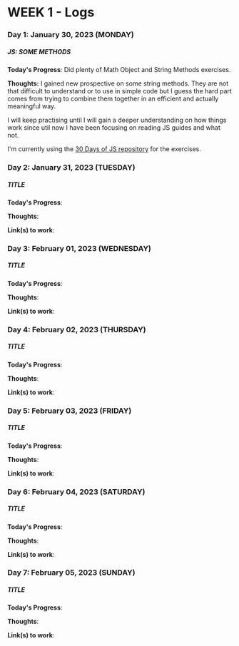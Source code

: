 # WEEK 1 - Logs

### Day 1: January 30, 2023 (MONDAY)

##### JS: SOME METHODS

**Today's Progress**: Did plenty of Math Object and String Methods exercises.

**Thoughts:** I gained new prospective on some string methods. They are not that difficult to understand or to use in simple code but I guess the hard part comes from trying to combine them together in an efficient and actually meaningful way.

I will keep practising until I will gain a deeper understanding on how things work since util now I have been focusing on reading JS guides and what not.

I'm currently using the [30 Days of JS repository](https://github.com/Asabeneh/30-Days-Of-JavaScript) for the exercises.

### Day 2: January 31, 2023 (TUESDAY)

##### TITLE

**Today's Progress**:

**Thoughts**:

**Link(s) to work**: []()

### Day 3: February 01, 2023 (WEDNESDAY)

##### TITLE

**Today's Progress**:

**Thoughts**:

**Link(s) to work**: []()

### Day 4: February 02, 2023 (THURSDAY)

##### TITLE

**Today's Progress**:

**Thoughts**:

**Link(s) to work**: []()

### Day 5: February 03, 2023 (FRIDAY)

##### TITLE

**Today's Progress**:

**Thoughts**:

**Link(s) to work**: []()

### Day 6: February 04, 2023 (SATURDAY)

##### TITLE

**Today's Progress**:

**Thoughts**:

**Link(s) to work**: []()

### Day 7: February 05, 2023 (SUNDAY)

##### TITLE

**Today's Progress**:

**Thoughts**:

**Link(s) to work**: []()
